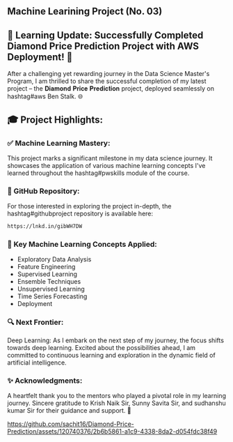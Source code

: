 ## Machine Learining Project (No. 03)
## 🚀 Learning Update: Successfully Completed Diamond Price Prediction Project with AWS Deployment! 💎

After a challenging yet rewarding journey in the Data Science Master's Program, I am thrilled to share the successful completion of my latest project – the 𝐃𝐢𝐚𝐦𝐨𝐧𝐝 𝐏𝐫𝐢𝐜𝐞 𝐏𝐫𝐞𝐝𝐢𝐜𝐭𝐢𝐨𝐧 project, deployed seamlessly on hashtag#aws Ben Stalk. 🌐

## 🎓 Project Highlights:
### ✅ Machine Learning Mastery: 
This project marks a significant milestone in my data science journey. It showcases the application of various machine learning concepts I've learned throughout the hashtag#pwskills module of the course.

### 🔗 GitHub Repository: 
For those interested in exploring the project in-depth, the hashtag#githubproject repository is available here: 
```bash
https://lnkd.in/gibWH7DW
```

### 🌟 Key Machine Learning Concepts Applied:
- Exploratory Data Analysis
- Feature Engineering
- Supervised Learning
- Ensemble Techniques
- Unsupervised Learning
- Time Series Forecasting
- Deployment

### 🔍 Next Frontier: 
Deep Learning: As I embark on the next step of my journey, the focus shifts towards deep learning. Excited about the possibilities ahead, I am committed to continuous learning and exploration in the dynamic field of artificial intelligence.

### ✨ Acknowledgments: 
A heartfelt thank you to the mentors who played a pivotal role in my learning journey. Sincere gratitude to Krish Naik Sir, Sunny Savita Sir, and sudhanshu kumar Sir for their guidance and support. 🙏

https://github.com/sachit16/Diamond-Price-Prediction/assets/120740376/2b6b5861-a1c9-4338-8da2-d054fdc38f49

